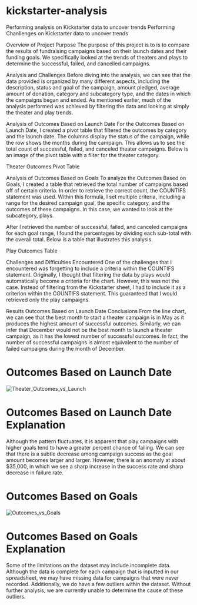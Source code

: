 # kickstarter-analysis
Performing analysis on Kickstarter data to uncover trends
Performing Chanllenges on Kickstarter data to uncover trends


Overview of Project
Purpose
The purpose of this project is to is to compare the results of fundraising campaigns based on their launch dates and their funding goals. We specifically looked at the trends of theaters and plays to determine the successful, failed, and cancelled campaigns.

Analysis and Challenges
Before diving into the analysis, we can see that the data provided is organized by many different aspects, including the description, status and goal of the campaign, amount pledged, average amount of donation, category and subcategory type, and the dates in which the campaigns began and ended. As mentioned earlier, much of the analysis performed was achieved by filtering the data and looking at simply the theater and play trends.

Analysis of Outcomes Based on Launch Date
For the Outcomes Based on Launch Date, I created a pivot table that filtered the outcomes by category and the launch date. The columns display the status of the campaign, while the row shows the months during the campaign. This allows us to see the total count of successful, failed, and canceled theater campaigns. Below is an image of the pivot table with a filter for the theater category.

Theater Outcomes Pivot Table

Analysis of Outcomes Based on Goals
To analyze the Outcomes Based on Goals, I created a table that retrieved the total number of campaigns based off of certain criteria. In order to retrieve the correct count, the COUNTIFS statement was used. Within this formula, I set multiple criteria, including a range for the desired campaign goal, the specific category, and the outcomes of these campaigns. In this case, we wanted to look at the subcategory, plays.

After I retrieved the number of successful, failed, and canceled campaigns for each goal range, I found the percentages by dividing each sub-total with the overall total. Below is a table that illustrates this analysis.

Play Outcomes Table

Challenges and Difficulties Encountered
One of the challenges that I encountered was forgetting to include a criteria within the COUNTIFS statement. Originally, I thought that filtering the data by plays would automatically become a criteria for the chart. However, this was not the case. Instead of filtering from the Kickstarter sheet, I had to include it as a criterion within the COUNTIFS statement. This guaranteed that I would retrieved only the play campaigns.

Results
Outcomes Based on Launch Date Conclusions
From the line chart, we can see that the best month to start a theater campaign is in May as it produces the highest amount of successful outcomes. Similarly, we can infer that December would not be the best month to launch a theater campaign, as it has the lowest number of successful outcomes. In fact, the number of successful campaigns is almost equivalent to the number of failed campaigns during the month of December.

# Outcomes Based on Launch Date

![Theater_Outcomes_vs_Launch](https://user-images.githubusercontent.com/85411967/132782481-7fd6a84d-611f-477c-af0a-2632d57b96bb.png)


# Outcomes Based on Launch Date Explanation
Although the pattern fluctuates, it is apparent that play campaigns with higher goals tend to have a greater percent chance of failing. We can see that there is a subtle decrease among campaign success as the goal amount becomes larger and larger. However, there is an anomaly at about $35,000, in which we see a sharp increase in the success rate and sharp decrease in failure rate.










# Outcomes Based on Goals

![Outcomes_vs_Goals](https://user-images.githubusercontent.com/85411967/132782183-2a4a749b-2f8a-4f46-9818-b48e0027db76.png)

# Outcomes Based on Goals Explanation
Some of the limitations on the dataset may include incomplete data. Although the data is complete for each campaign that is inputted in our spreadsheet, we may have missing data for campaigns that were never recorded. Additionally, we do have a few outliers within the dataset. Without further analysis, we are currently unable to determine the cause of these outliers.
